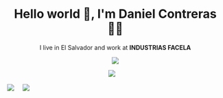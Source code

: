 <h1 align='center'> Hello world 👋, I'm Daniel Contreras   👨‍💻 </h1>

<p align='center'>
  I live in El Salvador and work at <b>INDUSTRIAS FACELA</b> 
</p>

<p align='center'>
  <a href="#"><img src="https://cliente.quieroaplicar.com/uploads/FACELA_2013_-_COLOR.jpg"></a>
</p>


<p align='center'>
  <a href="https://www.linkedin.com/in/danniel-contreras/"><img src="https://img.shields.io/badge/linkedin-%230077B5.svg?&style=for-the-badge&logo=linkedin&logoColor=white" /></a>&nbsp;&nbsp;&nbsp;&nbsp;
</p>

<p>
<img src="https://img.shields.io/badge/Vue.js-35495E?style=for-the-badge&logo=vuedotjs&logoColor=4FC08D"/>&nbsp;&nbsp;&nbsp;&nbsp;
<img src="https://img.shields.io/badge/-ReactJs-61DAFB?logo=react&logoColor=white&style=for-the-badge"/>&nbsp;&nbsp;&nbsp;&nbsp;
</p>
